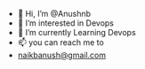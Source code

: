 - 👋 Hi, I’m @Anushnb
- 👀 I’m interested in Devops 
- 🌱 I’m currently Learning Devops
- 📫 you can reach me to
- naikbanush@gmail.com

<!---
Anushnb/Anushnb is a ✨ special ✨ repository because its `README.md` (this file) appears on your GitHub profile.
You can click the Preview link to take a look at your changes.
--->
